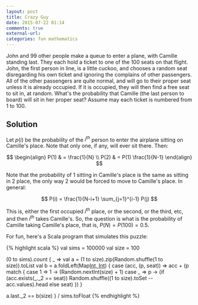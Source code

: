 ```yaml
---
layout: post
title: Crazy Guy
date: 2015-07-22 01:14
comments: true
external-url:
categories: fun mathematics
---
```


John and 99 other people make a queue to enter a plane, with Camille standing last. They each hold a ticket to one of the 100 seats on that flight. John, the first person in line, is a little cuckoo, and chooses a random seat disregarding his own ticket and ignoring the complains of other passengers. All of the other passengers are quite normal, and will go to their proper seat unless it is already occupied. If it is occupied, they will then find a free seat to sit in, at random. What's the probability that Camille (the last person to board) will sit in her proper seat? Assume may each ticket is numbered from 1 to 100.

## Solution

Let $p(i)$ be the probability of the $i^{th}$ person to enter the airplane sitting on Camille's place. Note that only one, if any, will ever sit there. Then:

$$
\begin{align}
P(1) & = \frac{1}{N} \\
P(2) & = P(1) \frac{1}{N-1}
\end{align}
$$

Note that the probability of 1 sitting in Camille's place is the same as sitting in 2 place, the only way 2 would be forced to move to Camille's place. In general:

$$
P(i) = \frac{1}{N-i+1} \sum_{j=1}^{i-1} P(j)
$$

This is, either the first occupied $i^{th}$ place, or the second, or the third, etc, and then $i^{th}$ takes Camille's. So, the question is what is the probability of Camille taking Camille's place, that is, $P(N) = P(100) = 0.5$.

For fun, here's a Scala program that simulates this puzzle:

{% highlight scala %}
val sims = 100000
val size = 100

(0 to sims).count { _ =>
  val a = (1 to size).zip(Random.shuffle(1 to size)).toList
  val b = a.foldLeft(Map[Int, Int]()) { case (acc, (p, seat)) => acc + (p match {
    case 1 => 1 -> (Random.nextInt(size) + 1)
    case _ => p -> (if (acc.exists(_._2 == seat)) Random.shuffle((1 to size).toSet -- acc.values).head else seat)
  }) }

  a.last._2 == b(size)
} / sims.toFloat
{% endhighlight %}

